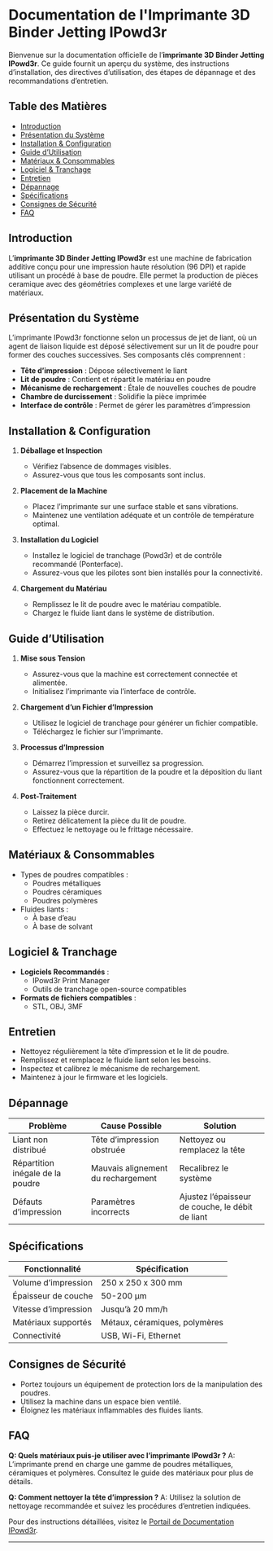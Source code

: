 # Documentation de l'Imprimante 3D Binder Jetting IPowd3r

Bienvenue sur la documentation officielle de l’**imprimante 3D Binder Jetting IPowd3r**. Ce guide fournit un aperçu du système, des instructions d’installation, des directives d’utilisation, des étapes de dépannage et des recommandations d’entretien.


## Table des Matières

- [Introduction](#introduction)
- [Présentation du Système](#présentation-du-système)
- [Installation & Configuration](#installation--configuration)
- [Guide d’Utilisation](#guide-dutilisation)
- [Matériaux & Consommables](#matériaux--consommables)
- [Logiciel & Tranchage](#logiciel--tranchage)
- [Entretien](#entretien)
- [Dépannage](#dépannage)
- [Spécifications](#spécifications)
- [Consignes de Sécurité](#consignes-de-sécurité)
- [FAQ](#faq)

## Introduction

L’**imprimante 3D Binder Jetting IPowd3r** est une machine de fabrication additive conçu pour une impression haute résolution (96 DPI) et rapide utilisant un procédé à base de poudre. Elle permet la production de pièces ceramique avec des géométries complexes et une large variété de matériaux.

## Présentation du Système

L’imprimante IPowd3r fonctionne selon un processus de jet de liant, où un agent de liaison liquide est déposé sélectivement sur un lit de poudre pour former des couches successives. Ses composants clés comprennent :

- **Tête d’impression** : Dépose sélectivement le liant
- **Lit de poudre** : Contient et répartit le matériau en poudre
- **Mécanisme de rechargement** : Étale de nouvelles couches de poudre
- **Chambre de durcissement** : Solidifie la pièce imprimée
- **Interface de contrôle** : Permet de gérer les paramètres d’impression

## Installation & Configuration

1. **Déballage et Inspection**
   - Vérifiez l’absence de dommages visibles.
   - Assurez-vous que tous les composants sont inclus.

2. **Placement de la Machine**
   - Placez l’imprimante sur une surface stable et sans vibrations.
   - Maintenez une ventilation adéquate et un contrôle de température optimal.

3. **Installation du Logiciel**
   - Installez le logiciel de tranchage (Powd3r) et de contrôle recommandé (Ponterface).
   - Assurez-vous que les pilotes sont bien installés pour la connectivité.

4. **Chargement du Matériau**
   - Remplissez le lit de poudre avec le matériau compatible.
   - Chargez le fluide liant dans le système de distribution.

## Guide d’Utilisation

1. **Mise sous Tension**
   - Assurez-vous que la machine est correctement connectée et alimentée.
   - Initialisez l’imprimante via l’interface de contrôle.

2. **Chargement d’un Fichier d’Impression**
   - Utilisez le logiciel de tranchage pour générer un fichier compatible.
   - Téléchargez le fichier sur l’imprimante.

3. **Processus d’Impression**
   - Démarrez l’impression et surveillez sa progression.
   - Assurez-vous que la répartition de la poudre et la déposition du liant fonctionnent correctement.

4. **Post-Traitement**
   - Laissez la pièce durcir.
   - Retirez délicatement la pièce du lit de poudre.
   - Effectuez le nettoyage ou le frittage nécessaire.

## Matériaux & Consommables

- Types de poudres compatibles :
  - Poudres métalliques
  - Poudres céramiques
  - Poudres polymères
- Fluides liants :
  - À base d’eau
  - À base de solvant

## Logiciel & Tranchage

- **Logiciels Recommandés** :
  - IPowd3r Print Manager
  - Outils de tranchage open-source compatibles
- **Formats de fichiers compatibles** :
  - STL, OBJ, 3MF

## Entretien

- Nettoyez régulièrement la tête d’impression et le lit de poudre.
- Remplissez et remplacez le fluide liant selon les besoins.
- Inspectez et calibrez le mécanisme de rechargement.
- Maintenez à jour le firmware et les logiciels.

## Dépannage

| Problème | Cause Possible | Solution |
|---|---|---|
| Liant non distribué | Tête d’impression obstruée | Nettoyez ou remplacez la tête |
| Répartition inégale de la poudre | Mauvais alignement du rechargement | Recalibrez le système |
| Défauts d’impression | Paramètres incorrects | Ajustez l’épaisseur de couche, le débit de liant |

## Spécifications

| Fonctionnalité | Spécification |
|---|---|
| Volume d’impression | 250 x 250 x 300 mm |
| Épaisseur de couche | 50-200 µm |
| Vitesse d’impression | Jusqu’à 20 mm/h |
| Matériaux supportés | Métaux, céramiques, polymères |
| Connectivité | USB, Wi-Fi, Ethernet |

## Consignes de Sécurité

- Portez toujours un équipement de protection lors de la manipulation des poudres.
- Utilisez la machine dans un espace bien ventilé.
- Éloignez les matériaux inflammables des fluides liants.

## FAQ

**Q: Quels matériaux puis-je utiliser avec l’imprimante IPowd3r ?**
A: L’imprimante prend en charge une gamme de poudres métalliques, céramiques et polymères. Consultez le guide des matériaux pour plus de détails.

**Q: Comment nettoyer la tête d’impression ?**
A: Utilisez la solution de nettoyage recommandée et suivez les procédures d’entretien indiquées.

Pour des instructions détaillées, visitez le [Portail de Documentation IPowd3r](#).

---